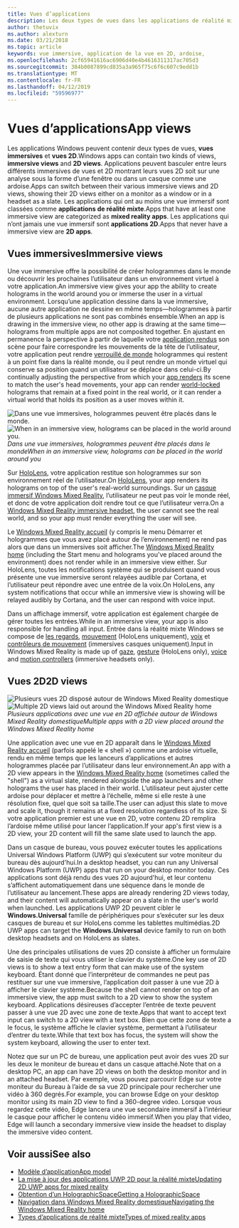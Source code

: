```yaml
---
title: Vues d’applications
description: Les deux types de vues dans les applications de réalité mixte Windows sont des vues immersives et 2D.
author: thetuvix
ms.author: alexturn
ms.date: 03/21/2018
ms.topic: article
keywords: vue immersive, application de la vue en 2D, ardoise,
ms.openlocfilehash: 2cf65941616ac6906d40e4b4616311317ac705d3
ms.sourcegitcommit: 384b0087899cd835a3a965f75c6f6c607c9edd1b
ms.translationtype: MT
ms.contentlocale: fr-FR
ms.lasthandoff: 04/12/2019
ms.locfileid: "59596977"
---
```

# <a name="app-views"></a><span data-ttu-id="70ef1-104">Vues d’applications</span><span class="sxs-lookup"><span data-stu-id="70ef1-104">App views</span></span>

<span data-ttu-id="70ef1-105">Les applications Windows peuvent contenir deux types de vues, **vues immersives** et **vues 2D**.</span><span class="sxs-lookup"><span data-stu-id="70ef1-105">Windows apps can contain two kinds of views, **immersive views** and **2D views**.</span></span> <span data-ttu-id="70ef1-106">Applications peuvent basculer entre leurs différents immersives de vues et 2D montrant leurs vues 2D soit sur une analyse sous la forme d’une fenêtre ou dans un casque comme une ardoise.</span><span class="sxs-lookup"><span data-stu-id="70ef1-106">Apps can switch between their various immersive views and 2D views, showing their 2D views either on a monitor as a window or in a headset as a slate.</span></span> <span data-ttu-id="70ef1-107">Les applications qui ont au moins une vue immersif sont classées comme **applications de réalité mixte**.</span><span class="sxs-lookup"><span data-stu-id="70ef1-107">Apps that have at least one immersive view are categorized as **mixed reality apps**.</span></span> <span data-ttu-id="70ef1-108">Les applications qui n’ont jamais une vue immersif sont **applications 2D**.</span><span class="sxs-lookup"><span data-stu-id="70ef1-108">Apps that never have a immersive view are **2D apps**.</span></span>

## <a name="immersive-views"></a><span data-ttu-id="70ef1-109">Vues immersives</span><span class="sxs-lookup"><span data-stu-id="70ef1-109">Immersive views</span></span>

<span data-ttu-id="70ef1-110">Une vue immersive offre la possibilité de créer hologrammes dans le monde ou découvrir les prochaines l’utilisateur dans un environnement virtuel à votre application.</span><span class="sxs-lookup"><span data-stu-id="70ef1-110">An immersive view gives your app the ability to create holograms in the world around you or immerse the user in a virtual environment.</span></span> <span data-ttu-id="70ef1-111">Lorsqu’une application dessine dans la vue immersive, aucune autre application ne dessine en même temps&mdash;hologrammes à partir de plusieurs applications ne sont pas combinés ensemble.</span><span class="sxs-lookup"><span data-stu-id="70ef1-111">When an app is drawing in the immersive view, no other app is drawing at the same time&mdash;holograms from multiple apps are not composited together.</span></span> <span data-ttu-id="70ef1-112">En ajustant en permanence la perspective à partir de laquelle votre [application rendus](rendering.md) son scène pour faire correspondre les mouvements de la tête de l’utilisateur, votre application peut rendre [verrouillé de monde](coordinate-systems.md) hologrammes qui restent à un point fixe dans la réalité monde, ou il peut rendre un monde virtuel qui conserve sa position quand un utilisateur se déplace dans celui-ci.</span><span class="sxs-lookup"><span data-stu-id="70ef1-112">By continually adjusting the perspective from which your [app renders](rendering.md) its scene to match the user's head movements, your app can render [world-locked](coordinate-systems.md) holograms that remain at a fixed point in the real world, or it can render a virtual world that holds its position as a user moves within it.</span></span>

<span data-ttu-id="70ef1-113">![Dans une vue immersives, hologrammes peuvent être placés dans le monde.](images/designoverview.jpg)</span><span class="sxs-lookup"><span data-stu-id="70ef1-113">![When in an immersive view, holograms can be placed in the world around you.](images/designoverview.jpg)</span></span><br>
<span data-ttu-id="70ef1-114">*Dans une vue immersives, hologrammes peuvent être placés dans le monde*</span><span class="sxs-lookup"><span data-stu-id="70ef1-114">*When in an immersive view, holograms can be placed in the world around you*</span></span>

<span data-ttu-id="70ef1-115">Sur [HoloLens](hololens-hardware-details.md), votre application restitue son hologrammes sur son environnement réel de l’utilisateur.</span><span class="sxs-lookup"><span data-stu-id="70ef1-115">On [HoloLens](hololens-hardware-details.md), your app renders its holograms on top of the user's real-world surroundings.</span></span> <span data-ttu-id="70ef1-116">Sur un [casque immersif Windows Mixed Reality](immersive-headset-hardware-details.md), l’utilisateur ne peut pas voir le monde réel, et donc de votre application doit rendre tout ce que l’utilisateur verra.</span><span class="sxs-lookup"><span data-stu-id="70ef1-116">On a [Windows Mixed Reality immersive headset](immersive-headset-hardware-details.md), the user cannot see the real world, and so your app must render everything the user will see.</span></span>

<span data-ttu-id="70ef1-117">Le [Windows Mixed Reality accueil](navigating-the-windows-mixed-reality-home.md) (y compris le menu Démarrer et hologrammes que vous avez placé autour de l’environnement) ne rend pas alors que dans un immersives soit afficher.</span><span class="sxs-lookup"><span data-stu-id="70ef1-117">The [Windows Mixed Reality home](navigating-the-windows-mixed-reality-home.md) (including the Start menu and holograms you've placed around the environment) does not render while in an immersive view either.</span></span> <span data-ttu-id="70ef1-118">Sur HoloLens, toutes les notifications système qui se produisent quand vous présente une vue immersive seront relayées audible par Cortana, et l’utilisateur peut répondre avec une entrée de la voix.</span><span class="sxs-lookup"><span data-stu-id="70ef1-118">On HoloLens, any system notifications that occur while an immersive view is showing will be relayed audibly by Cortana, and the user can respond with voice input.</span></span>

<span data-ttu-id="70ef1-119">Dans un affichage immersif, votre application est également chargée de gérer toutes les entrées.</span><span class="sxs-lookup"><span data-stu-id="70ef1-119">While in an immersive view, your app is also responsible for handling all input.</span></span> <span data-ttu-id="70ef1-120">Entrée dans la réalité mixte Windows se compose de [les regards](gaze.md), [mouvement](gestures.md) (HoloLens uniquement), [voix](voice-input.md) et [contrôleurs de mouvement](motion-controllers.md) (immersives casques uniquement).</span><span class="sxs-lookup"><span data-stu-id="70ef1-120">Input in Windows Mixed Reality is made up of [gaze](gaze.md), [gesture](gestures.md) (HoloLens only), [voice](voice-input.md) and [motion controllers](motion-controllers.md) (immersive headsets only).</span></span>

## <a name="2d-views"></a><span data-ttu-id="70ef1-121">Vues 2D</span><span class="sxs-lookup"><span data-stu-id="70ef1-121">2D views</span></span>

<span data-ttu-id="70ef1-122">![Plusieurs vues 2D disposé autour de Windows Mixed Reality domestique](images/teleportation-640px.png)</span><span class="sxs-lookup"><span data-stu-id="70ef1-122">![Multiple 2D views laid out around the Windows Mixed Reality home](images/teleportation-640px.png)</span></span><br>
<span data-ttu-id="70ef1-123">*Plusieurs applications avec une vue en 2D affichée autour de Windows Mixed Reality domestique*</span><span class="sxs-lookup"><span data-stu-id="70ef1-123">*Multiple apps with a 2D view placed around the Windows Mixed Reality home*</span></span>

<span data-ttu-id="70ef1-124">Une application avec une vue en 2D apparaît dans le [Windows Mixed Reality accueil](navigating-the-windows-mixed-reality-home.md) (parfois appelé le « shell ») comme une ardoise virtuelle, rendu en même temps que les lanceurs d’applications et autres hologrammes placée par l’utilisateur dans leur environnement.</span><span class="sxs-lookup"><span data-stu-id="70ef1-124">An app with a 2D view appears in the [Windows Mixed Reality home](navigating-the-windows-mixed-reality-home.md) (sometimes called the "shell") as a virtual slate, rendered alongside the app launchers and other holograms the user has placed in their world.</span></span> <span data-ttu-id="70ef1-125">L’utilisateur peut ajuster cette ardoise pour déplacer et mettre à l’échelle, même si elle reste à une résolution fixe, quel que soit sa taille.</span><span class="sxs-lookup"><span data-stu-id="70ef1-125">The user can adjust this slate to move and scale it, though it remains at a fixed resolution regardless of its size.</span></span> <span data-ttu-id="70ef1-126">Si votre application premier est une vue en 2D, votre contenu 2D remplira l’ardoise même utilisé pour lancer l’application.</span><span class="sxs-lookup"><span data-stu-id="70ef1-126">If your app's first view is a 2D view, your 2D content will fill the same slate used to launch the app.</span></span>

<span data-ttu-id="70ef1-127">Dans un casque de bureau, vous pouvez exécuter toutes les applications Universal Windows Platform (UWP) qui s’exécutent sur votre moniteur du bureau dès aujourd'hui.</span><span class="sxs-lookup"><span data-stu-id="70ef1-127">In a desktop headset, you can run any Universal Windows Platform (UWP) apps that run on your desktop monitor today.</span></span> <span data-ttu-id="70ef1-128">Ces applications sont déjà rendu des vues 2D aujourd'hui, et leur contenu s’affichent automatiquement dans une séquence dans le monde de l’utilisateur au lancement.</span><span class="sxs-lookup"><span data-stu-id="70ef1-128">These apps are already rendering 2D views today, and their content will automatically appear on a slate in the user's world when launched.</span></span> <span data-ttu-id="70ef1-129">Les applications UWP 2D peuvent cibler le **Windows.Universal** famille de périphériques pour s’exécuter sur les deux casques de bureau et sur HoloLens comme les tablettes multimédias.</span><span class="sxs-lookup"><span data-stu-id="70ef1-129">2D UWP apps can target the **Windows.Universal** device family to run on both desktop headsets and on HoloLens as slates.</span></span>

<span data-ttu-id="70ef1-130">Une des principales utilisations de vues 2D consiste à afficher un formulaire de saisie de texte qui vous utiliser le clavier du système.</span><span class="sxs-lookup"><span data-stu-id="70ef1-130">One key use of 2D views is to show a text entry form that can make use of the system keyboard.</span></span> <span data-ttu-id="70ef1-131">Étant donné que l’interpréteur de commandes ne peut pas restituer sur une vue immersive, l’application doit passer à une vue 2D à afficher le clavier système.</span><span class="sxs-lookup"><span data-stu-id="70ef1-131">Because the shell cannot render on top of an immersive view, the app must switch to a 2D view to show the system keyboard.</span></span> <span data-ttu-id="70ef1-132">Applications désireuses d’accepter l’entrée de texte peuvent passer à une vue 2D avec une zone de texte.</span><span class="sxs-lookup"><span data-stu-id="70ef1-132">Apps that want to accept text input can switch to a 2D view with a text box.</span></span> <span data-ttu-id="70ef1-133">Bien que cette zone de texte a le focus, le système affiche le clavier système, permettant à l’utilisateur d’entrer du texte.</span><span class="sxs-lookup"><span data-stu-id="70ef1-133">While that text box has focus, the system will show the system keyboard, allowing the user to enter text.</span></span>

<span data-ttu-id="70ef1-134">Notez que sur un PC de bureau, une application peut avoir des vues 2D sur les deux le moniteur de bureau et dans un casque attaché.</span><span class="sxs-lookup"><span data-stu-id="70ef1-134">Note that on a desktop PC, an app can have 2D views on both the desktop monitor and in an attached headset.</span></span> <span data-ttu-id="70ef1-135">Par exemple, vous pouvez parcourir Edge sur votre moniteur du Bureau à l’aide de sa vue 2D principale pour rechercher une vidéo à 360 degrés.</span><span class="sxs-lookup"><span data-stu-id="70ef1-135">For example, you can browse Edge on your desktop monitor using its main 2D view to find a 360-degree video.</span></span> <span data-ttu-id="70ef1-136">Lorsque vous regardez cette vidéo, Edge lancera une vue secondaire immersif à l’intérieur le casque pour afficher le contenu vidéo immersif.</span><span class="sxs-lookup"><span data-stu-id="70ef1-136">When you play that video, Edge will launch a secondary immersive view inside the headset to display the immersive video content.</span></span>

## <a name="see-also"></a><span data-ttu-id="70ef1-137">Voir aussi</span><span class="sxs-lookup"><span data-stu-id="70ef1-137">See also</span></span>

* [<span data-ttu-id="70ef1-138">Modèle d’application</span><span class="sxs-lookup"><span data-stu-id="70ef1-138">App model</span></span>](app-model.md)
* [<span data-ttu-id="70ef1-139">La mise à jour des applications UWP 2D pour la réalité mixte</span><span class="sxs-lookup"><span data-stu-id="70ef1-139">Updating 2D UWP apps for mixed reality</span></span>](building-2d-apps.md)
* [<span data-ttu-id="70ef1-140">Obtention d’un HolographicSpace</span><span class="sxs-lookup"><span data-stu-id="70ef1-140">Getting a HolographicSpace</span></span>](getting-a-holographicspace.md)
* [<span data-ttu-id="70ef1-141">Navigation dans Windows Mixed Reality domestique</span><span class="sxs-lookup"><span data-stu-id="70ef1-141">Navigating the Windows Mixed Reality home</span></span>](navigating-the-windows-mixed-reality-home.md)
* [<span data-ttu-id="70ef1-142">Types d’applications de réalité mixte</span><span class="sxs-lookup"><span data-stu-id="70ef1-142">Types of mixed reality apps</span></span>](types-of-mixed-reality-apps.md)
